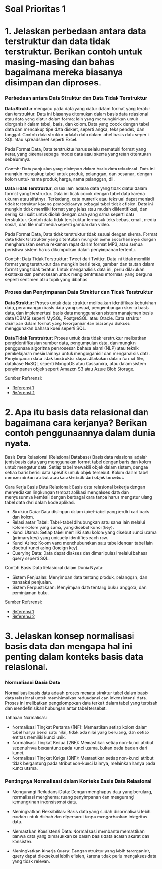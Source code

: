 # Soal Prioritas 1

# 1. Jelaskan perbedaan antara data terstruktur dan data tidak terstruktur. Berikan contoh untuk masing-masing dan bahas bagaimana mereka biasanya disimpan dan diproses.

### Perbedaan antara Data Struktur dan Data Tidak Terstruktur
**Data Struktur** mengacu pada data yang diatur dalam format yang teratur dan terstruktur. Data ini biasanya ditemukan dalam basis data relasional atau data yang diatur dalam format lain yang memungkinkan untuk diorganisir dalam tabel, baris, dan kolom. Data yang cocok dengan tabel data dan mencakup tipe data diskret, seperti angka, teks pendek, dan tanggal. Contoh data struktur adalah data dalam tabel basis data seperti SQL atau spreadsheet seperti Excel.

Pada Format Data, Data terstruktur harus selalu mematuhi format yang ketat, yang dikenal sebagai model data atau skema yang telah ditentukan sebelumnya.

Contoh:
Data penjualan yang disimpan dalam basis data relasional. Data ini mungkin mencakup tabel untuk produk, pelanggan, dan pesanan, dengan kolom untuk nama produk, harga, nama pelanggan, dll.

**Data Tidak Terstruktur**, di sisi lain, adalah data yang tidak diatur dalam format yang terstruktur. Data ini tidak cocok dengan tabel data karena ukuran atau sifatnya. Terkadang, data numerik atau tekstual dapat menjadi tidak terstruktur karena pemodelannya sebagai tabel tidak efisien. Data ini mungkin tidak memiliki format yang jelas atau mudah diidentifikasi, dan sering kali sulit untuk diolah dengan cara yang sama seperti data terstruktur. Contoh data tidak terstruktur termasuk teks bebas, email, media sosial, dan file multimedia seperti gambar dan video.

Pada Format Data, Data tidak terstruktur tidak sesuai dengan skema. Format data tidak terstruktur yang ditentukan mungkin sama sederhananya dengan mengharuskan semua rekaman rapat dalam format MP3, atau semua peristiwa sistem harus dikumpulkan dalam penyimpanan tertentu. 

Contoh:
Data Tidak Terstruktur: Tweet dari Twitter. Data ini tidak memiliki format yang terstruktur dan mungkin berisi teks, gambar, dan tautan dalam format yang tidak teratur. Untuk menganalisis data ini, perlu dilakukan ekstraksi dan pemrosesan untuk mengidentifikasi informasi yang berguna seperti sentimen atau topik yang dibahas.

### Proses dan Penyimpanan Data Struktur dan Tidak Terstruktur
**Data Struktur:** Proses untuk data struktur melibatkan identifikasi kebutuhan data, perancangan basis data yang sesuai, pengembangan skema basis data, dan implementasi basis data menggunakan sistem manajemen basis data (DBMS) seperti MySQL, PostgreSQL, atau Oracle. Data struktur disimpan dalam format yang terorganisir dan biasanya diakses menggunakan bahasa kueri seperti SQL.

**Data Tidak Terstruktur:** Proses untuk data tidak terstruktur melibatkan pengidentifikasian sumber data, pengumpulan data, dan mungkin penggunaan algoritma pemrosesan bahasa alami (NLP) atau teknik pembelajaran mesin lainnya untuk mengorganisir dan menganalisis data. Penyimpanan data tidak terstruktur dapat dilakukan dalam format file, database NoSQL seperti MongoDB atau Cassandra, atau dalam sistem penyimpanan objek seperti Amazon S3 atau Azure Blob Storage.

Sumber Referensi: 
- [Referensi 1](https://aws.amazon.com/id/compare/the-difference-between-structured-data-and-unstructured-data/)
- [Referensi 2](https://apriandito.medium.com/data-terstruktur-semi-struktur-dan-tidak-terstruktur-fc5227cf233b)

# 2. Apa itu basis data relasional dan bagaimana cara kerjanya? Berikan contoh penggunaannya dalam dunia nyata.

Basis Data Relasional (Relational Database)
Basis data relasional adalah jenis basis data yang menggunakan format tabel dengan baris dan kolom untuk mengatur data. Setiap tabel mewakili objek dalam sistem, dengan setiap baris berisi data spesifik untuk objek tersebut. Kolom dalam tabel mencerminkan atribut atau karakteristik dari objek tersebut.

Cara Kerja Basis Data Relasional:
Basis data relasional bekerja dengan menyediakan lingkungan tempat aplikasi mengakses data dan menyusunnya kembali dengan berbagai cara tanpa harus mengatur ulang tabel data dari dalam kode aplikasi.
- Struktur Data: Data disimpan dalam tabel-tabel yang terdiri dari baris dan kolom.
- Relasi antar Tabel: Tabel-tabel dihubungkan satu sama lain melalui kolom-kolom yang sama, yang disebut kunci (key).
- Kunci Utama: Setiap tabel memiliki satu kolom yang disebut kunci utama (primary key) yang uniquely identifies each row.
- Kunci Asing: Kolom yang menghubungkan satu tabel dengan tabel lain disebut kunci asing (foreign key).
- Querying Data: Data dapat diakses dan dimanipulasi melalui bahasa query seperti SQL.

Contoh Basis Data Relasional dalam Dunia Nyata:
- Sistem Penjualan: Menyimpan data tentang produk, pelanggan, dan transaksi penjualan.
- Sistem Perpustakaan: Menyimpan data tentang buku, anggota, dan peminjaman buku.

Sumber Referensi: 
- [Referensi 1](https://aws.amazon.com/id/relational-database/#:~:text=sangat%20nyaman%20digunakan.-,Bagaimana%20cara%20kerja%20basis%20data%20relasional,data%20dari%20dalam%20kode%20aplikasi.)
- [Referensi 2](https://appmaster.io/id/blog/apa-itu-basis-data-relasional)

# 3. Jelaskan konsep normalisasi basis data dan mengapa hal ini penting dalam konteks basis data relasional.

### Normalisasi Basis Data

Normalisasi basis data adalah proses menata struktur tabel dalam basis data relasional untuk meminimalkan redundansi dan inkonsistensi data. Proses ini melibatkan pengelompokan data terkait dalam tabel yang terpisah dan mendefinisikan hubungan antar tabel tersebut.

Tahapan Normalisasi
- Normalisasi Tingkat Pertama (1NF): Memastikan setiap kolom dalam tabel hanya berisi satu nilai, tidak ada nilai yang berulang, dan setiap entitas memiliki kunci unik.
- Normalisasi Tingkat Kedua (2NF): Memastikan setiap non-kunci atribut sepenuhnya bergantung pada kunci utama, bukan pada bagian dari kunci.
- Normalisasi Tingkat Ketiga (3NF): Memastikan setiap non-kunci atribut tidak bergantung pada atribut non-kunci lainnya, melainkan hanya pada kunci utama.

### Pentingnya Normalisasi dalam Konteks Basis Data Relasional
- Mengurangi Redudansi Data: Dengan menghapus data yang berulang, normalisasi menghemat ruang penyimpanan dan mengurangi kemungkinan inkonsistensi data.

- Meningkatkan Fleksibilitas: Basis data yang sudah dinormalisasi lebih mudah untuk diubah dan diperbarui tanpa mengorbankan integritas data.

- Memastikan Konsistensi Data: Normalisasi membantu memastikan bahwa data yang dimasukkan ke dalam basis data adalah akurat dan konsisten.

- Meningkatkan Kinerja Query: Dengan struktur yang lebih terorganisir, query dapat dieksekusi lebih efisien, karena tidak perlu mengakses data yang tidak relevan.